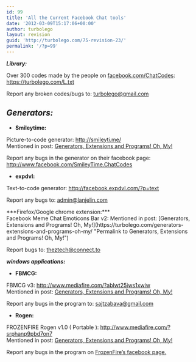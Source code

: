 ```yaml
---
id: 99
title: 'All the Current Facebook Chat tools'
date: '2012-03-09T15:17:06+00:00'
author: turbolego
layout: revision
guid: 'http://turbolego.com/75-revision-23/'
permalink: '/?p=99'
---
```


***Library:***

Over 300 codes made by the people on [facebook.com/ChatCodes](http://facebook.com/ChatCodes): <https://turbolego.com/L.txt>

Report any broken codes/bugs to: <turbolego@gmail.com>

## *Generators:*

- **Smileytime:**

Picture-to-code generator: <http://smileyti.me/>  
Mentioned in post: [Generators, Extensions and Programs! Oh, My!](https://turbolego.com/generators-extensions-and-programs-oh-my/ "Permalink to Generators, Extensions and Programs! Oh, My!")

Report any bugs in the generator on their facebook page:  
<http://www.facebook.com/SmileyTime.ChatCodes>

- **expdvl:**

Text-to-code generator: <http://facebook.expdvl.com/?p=text>

Report any bugs to: [admin@lanjelin.com](mailto:admin@lanjelin.com?subject=fbrep)

<div></div><div>***Firefox/Google chrome extension:***</div><div>Facebook Meme Chat Emoticons Bar v2: <http://userscripts.org/scripts/show/122827>  
Mentioned in post: [Generators, Extensions and Programs! Oh, My!](https://turbolego.com/generators-extensions-and-programs-oh-my/ "Permalink to Generators, Extensions and Programs! Oh, My!")

Report bugs to: <theztech@connect.to>

***windows applications:***

- **FBMCG:**

FBMCG v3: <http://www.mediafire.com/?ablwt25jws1xwiw>  
Mentioned in post: [Generators, Extensions and Programs! Oh, My!](https://turbolego.com/generators-extensions-and-programs-oh-my/ "Permalink to Generators, Extensions and Programs! Oh, My!")

Report any bugs in the program to: <sajtzabava@gmail.com>

- **Rogen:**

FROZENFIRE Rogen v1.0 ( Portable ): <http://www.mediafire.com/?srphanp9pbd7on7>  
Mentioned in post: [Generators, Extensions and Programs! Oh, My!](https://turbolego.com/generators-extensions-and-programs-oh-my/ "Permalink to Generators, Extensions and Programs! Oh, My!")

Report any bugs in the program on [FrozenFire’s facebook page.](http://www.facebook.com/FROZENFIRE.US)

</div>